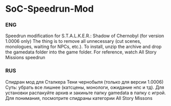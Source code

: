 # SoC-Speedrun-Mod

### **ENG**

Speedrun modification for S.T.A.L.K.E.R.: Shadow of Chernobyl (for version 1.0006 only)
The thing is to remove all unnecessary (cut scenes, monologues, waiting for NPCs, etc.).
To install, unzip the archive and drop the gamedata folder into the game folder.
For reference, watch All Story Missions speedrun

### **RUS**

Спидран мод для Сталкера Тени чернобыля (только для версии 1.0006)
Суть: убрать все лишнее (катсцены, монологи, ожидание нпс и тд).
Для установки распакуйте архив и закиньте папку gamedata в папку с игрой.
Для понимания, посмотрите спидраны категории All Story Missons

